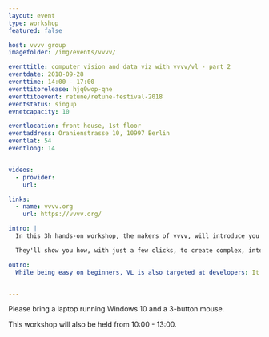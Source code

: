 ```yaml
---
layout: event
type: workshop
featured: false

host: vvvv group
imagefolder: /img/events/vvvv/

eventtitle: computer vision and data viz with vvvv/vl - part 2
eventdate: 2018-09-28
eventtime: 14:00 - 17:00
eventtitorelease: hjq0wop-qne
eventtitoevent: retune/retune-festival-2018
eventstatus: singup
evnetcapacity: 10

eventlocation: front house, 1st floor
eventaddress: Oranienstrasse 10, 10997 Berlin
eventlat: 54
eventlong: 14


videos:
  - provider:
    url:

links:
  - name: vvvv.org
    url: https://vvvv.org/

intro: |
  In this 3h hands-on workshop, the makers of vvvv, will introduce you to their new visual programming language VL, which they've been working on for the past years. It is targeted at artists, designers and programmers who prefer a more visual approach to programming. 

  They'll show you how, with just a few clicks, to create complex, interactive graphics and save snapshots as a .pdf without writing a single line of code. Or how to achieve advanced computer-vision tasks, like face-tracking, again within just a few minutes of using VL. 

outro: 
  While being easy on beginners, VL is also targeted at developers: It essentially combines the advantages of dataflow and object-oriented programming in one visual environment. It builds to the .NET intermediate language and supports features like classes, generics, delegates, async tasks and more. Being compatible with .NET also means that it allows to access any thirdparty .NET library in a drag-and-drop fashion. VL is still in an technology-preview stage at this point and they're looking forward to participants feedback.


---
```


Please bring a laptop running Windows 10 and a 3-button mouse.

This workshop will also be held from 10:00 - 13:00.
